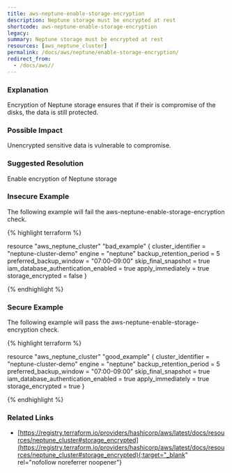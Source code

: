 ```yaml
---
title: aws-neptune-enable-storage-encryption
description: Neptune storage must be encrypted at rest
shortcode: aws-neptune-enable-storage-encryption
legacy: 
summary: Neptune storage must be encrypted at rest 
resources: [aws_neptune_cluster] 
permalink: /docs/aws/neptune/enable-storage-encryption/
redirect_from: 
  - /docs/aws//
---
```


### Explanation

Encryption of Neptune storage ensures that if their is compromise of the disks, the data is still protected.

### Possible Impact
Unencrypted sensitive data is vulnerable to compromise.

### Suggested Resolution
Enable encryption of Neptune storage


### Insecure Example

The following example will fail the aws-neptune-enable-storage-encryption check.

{% highlight terraform %}

resource "aws_neptune_cluster" "bad_example" {
  cluster_identifier                  = "neptune-cluster-demo"
  engine                              = "neptune"
  backup_retention_period             = 5
  preferred_backup_window             = "07:00-09:00"
  skip_final_snapshot                 = true
  iam_database_authentication_enabled = true
  apply_immediately                   = true
  storage_encrypted = false
}

{% endhighlight %}



### Secure Example

The following example will pass the aws-neptune-enable-storage-encryption check.

{% highlight terraform %}

resource "aws_neptune_cluster" "good_example" {
  cluster_identifier                  = "neptune-cluster-demo"
  engine                              = "neptune"
  backup_retention_period             = 5
  preferred_backup_window             = "07:00-09:00"
  skip_final_snapshot                 = true
  iam_database_authentication_enabled = true
  apply_immediately                   = true
  storage_encrypted = true
}

{% endhighlight %}



### Related Links


- [https://registry.terraform.io/providers/hashicorp/aws/latest/docs/resources/neptune_cluster#storage_encrypted](https://registry.terraform.io/providers/hashicorp/aws/latest/docs/resources/neptune_cluster#storage_encrypted){:target="_blank" rel="nofollow noreferrer noopener"}


